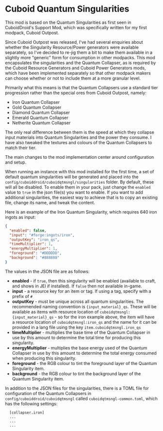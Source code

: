 # Cuboid Quantum Singularities

This mod is based on the Quantum Singularities as first seen in CuboidDroid's Support Mod, which was specifically written for my first modpack, Cuboid Outpost.

Since Cuboid Outpost was released, I've had several enquiries about whether the Singularity Resource/Power generators were available separately, so I've decided to re-jig them a bit to make them available in a slightly more "generic" form for consumption in other modpacks. This mod encapsulates the singularities and the Quantum Collapser, as is required by the Cuboid Resource Generators and Cuboid Power Generators mods, which have been implemented separately so that other modpack makers can choose whether or not to include them at a more granular level.

Primarily what this means is that the Quantum Collapsers use a standard tier progression rather than the special ores from Cuboid Outpost, namely:

* Iron Quantum Collapser
* Gold Quantum Collapser
* Diamond Quantum Collapser
* Emerald Quantum Collapser
* Netherite Quantum Collapser

The only real difference between them is the speed at which they collapse input materials into Quantum Singularities and the power they consume. I have also tweaked the textures and colours of the Quantum Collapsers to match their tier.

The main changes to the mod implementation center around configuration and setup.

When running an instance with this mod installed for the first time, a set of default quantum singularities will be generated and placed into the `config/cuboiddroid/cuboidqtmsngl/singularities` folder. By default, these will all be disabled. To enable them in your pack, just change the `enabled` value to `true` in the json file(s) you want to enable. If you want to add additional singularities, the easiest way to achieve that is to copy an existing file, change its name, and tweak the content.

Here is an example of the Iron Quantum Singularity, which requires 640 iron ingots as input:

``` json
{
  "enabled": false,
  "input": "#forge:ingots/iron",
  "outputKey": "iron_qs",
  "timeMultiplier": 1,
  "energyMultiplier": 1,
  "foreground": "#DDDDDD",
  "background": "#888888"
}
```

The values in the JSON file are as follows:

* **enabled** - if `true`, then this singularity will be enabled (available to craft, and shows in JEI if installed). If `false` then not available in-game.
* **input** - a resource key for an item or tag. If using a tag, specify with a prefix of `#`
* **outputKey** - must be unique across all quantum singularities. The recommended naming convention is `{input_material}_qs`. These will be available as items with resource location of `cuboidqtmsngl:{input_material}_qs` - so for the iron example above, the item will have a resource location of `cuboidqtmsngl:iron_qs` and the name for it can be provided in a lang file using the key `item.cuboidqtmsngl.iron_qs`
* **timeMultiplier** - multiplies the base time of the Quantum Collapser in use by this amount to determine the total time for producing this singularity.
* **energyMultiplier** -  multiplies the base energy used of the Quantum Collapser in use by this amount to determine the total energy consumed when producing this singularity.
* **foreground** - the RGB colour to tint the foreground layer of the Quantum Singularity item.
* **background** - the RGB colour to tint the background layer of the Quantum Singularity item.

In addition to the JSON files for the singularities, there is a TOML file for configuration of the Quantum Collapsers in `config/cuboiddroid/cuboidqtmsngl` called `cuboidqtmsngl-common.toml`, which has the following settings:

```
  [collapser.iron]
  ...
  ...
  ...
```
